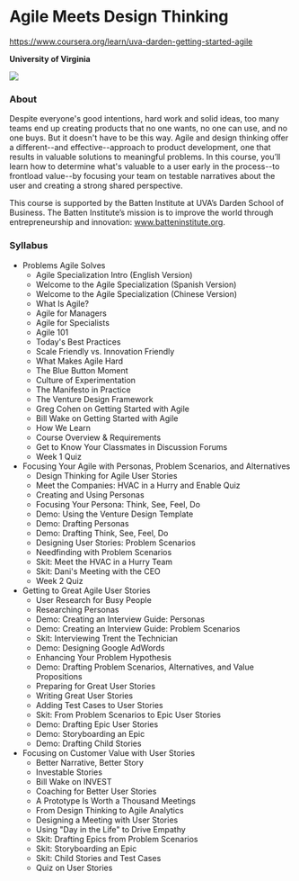 # Agile Meets Design Thinking

https://www.coursera.org/learn/uva-darden-getting-started-agile

**University of Virginia**

![](https://d3njjcbhbojbot.cloudfront.net/api/utilities/v1/imageproxy/http://coursera-university-assets.s3.amazonaws.com/e3/158dd5de3d4fdd8f8d7e619f12246b/uva_primary_rgb_ko.png?auto=format%2Ccompress&dpr=1&h=70)

### About

Despite everyone's good intentions, hard work and solid ideas, too many teams end up creating products that no one wants, no one can use, and no one buys. But it doesn't have to be this way. Agile and design thinking offer a different--and effective--approach to product development, one that results in valuable solutions to meaningful problems. In this course, you’ll learn how to determine what's valuable to a user early in the process--to frontload value--by focusing your team on testable narratives about the user and creating a strong shared perspective. 

This course is supported by the Batten Institute at UVA’s Darden School of Business. The Batten Institute’s mission is to improve the world through entrepreneurship and innovation: www.batteninstitute.org.

### Syllabus

- Problems Agile Solves
  - Agile Specialization Intro (English Version)
  - Welcome to the Agile Specialization (Spanish Version)
  - Welcome to the Agile Specialization (Chinese Version)
  - What Is Agile?
  - Agile for Managers
  - Agile for Specialists
  - Agile 101
  - Today's Best Practices
  - Scale Friendly vs. Innovation Friendly
  - What Makes Agile Hard
  - The Blue Button Moment
  - Culture of Experimentation
  - The Manifesto in Practice
  - The Venture Design Framework
  - Greg Cohen on Getting Started with Agile
  - Bill Wake on Getting Started with Agile
  - How We Learn
  - Course Overview &amp; Requirements
  - Get to Know Your Classmates in Discussion Forums
  - Week 1 Quiz
- Focusing Your Agile with Personas, Problem Scenarios, and Alternatives
  - Design Thinking for Agile User Stories
  - Meet the Companies: HVAC in a Hurry and Enable Quiz
  - Creating and Using Personas
  - Focusing Your Persona: Think, See, Feel, Do
  - Demo: Using the Venture Design Template
  - Demo: Drafting Personas
  - Demo: Drafting Think, See, Feel, Do
  - Designing User Stories: Problem Scenarios
  - Needfinding with Problem Scenarios
  - Skit: Meet the HVAC in a Hurry Team
  - Skit: Dani's Meeting with the CEO
  - Week 2 Quiz
- Getting to Great Agile User Stories
  - User Research for Busy People
  - Researching Personas
  - Demo: Creating an Interview Guide: Personas
  - Demo: Creating an Interview Guide: Problem Scenarios
  - Skit: Interviewing Trent the Technician
  - Demo: Designing Google AdWords
  - Enhancing Your Problem Hypothesis
  - Demo: Drafting Problem Scenarios, Alternatives, and Value Propositions
  - Preparing for Great User Stories
  - Writing Great User Stories
  - Adding Test Cases to User Stories
  - Skit: From Problem Scenarios to Epic User Stories
  - Demo: Drafting Epic User Stories
  - Demo: Storyboarding an Epic
  - Demo: Drafting Child Stories
- Focusing on Customer Value with User Stories
  - Better Narrative, Better Story
  - Investable Stories
  - Bill Wake on INVEST
  - Coaching for Better User Stories
  - A Prototype Is Worth a Thousand  Meetings
  - From Design Thinking to Agile Analytics
  - Designing a Meeting with User Stories
  - Using "Day in the Life" to Drive Empathy
  - Skit: Drafting Epics from Problem Scenarios
  - Skit: Storyboarding an Epic
  - Skit: Child Stories and Test Cases
  - Quiz on User Stories
